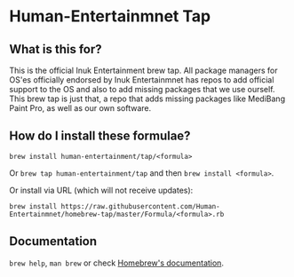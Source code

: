 # Human-Entertainmnet Tap

## What is this for?
This is the official Inuk Entertainment brew tap. All package managers for OS'es officially endorsed by Inuk Entertainmnet has repos to add official support to the OS and also to add missing packages that we use ourself. This brew tap is just that, a repo that adds missing packages like MediBang Paint Pro, as well as our own software.

## How do I install these formulae?
`brew install human-entertainment/tap/<formula>`

Or `brew tap human-entertainment/tap` and then `brew install <formula>`.

Or install via URL (which will not receive updates):

```
brew install https://raw.githubusercontent.com/Human-Entertainmnet/homebrew-tap/master/Formula/<formula>.rb
```

## Documentation
`brew help`, `man brew` or check [Homebrew's documentation](https://docs.brew.sh).
